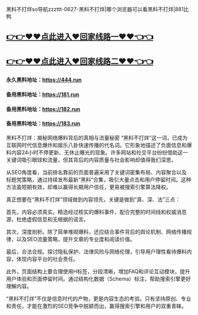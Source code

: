 黑料不打烊so导航zzzttt-0627-黑料不打烊|哪个浏览器可以看黑料不打烊|881比鸭

## [👉👉♥♥点此进入♥回家线路一♥♥👈👈](https://unpkg.com/182run/index.html)
## [👉👉♥♥点此进入♥回家线路二♥♥👈👈](https://unpkg.com/182-1run/index.html)

#### 永久黑料地址：https://444.run
#### 备用黑料地址：https://181.run
#### 备用黑料地址：https://182.run
#### 备用黑料地址：https://183.run


黑料不打烊：揭秘网络爆料背后的真相与流量秘密
“黑料不打烊”这一词，已成为互联网时代信息爆炸和娱乐八卦快速传播的代名词。它形象地描述了负面信息和爆料内容24小时不停更新、无休止曝光的现象。许多网站和社交平台纷纷借助这一关键词吸引眼球和流量，但其背后的内容质量与社会影响却值得我们深思。

从SEO角度看，当前排名靠前的页面普遍采用了关键词密集布局、内容聚合以及标题党策略，通过持续发布最新“黑料”合集，吸引大量点击和用户停留时间。这种方法虽短期有效，却难以赢得长期用户信任，更易被搜索引擎算法降权。

真正想要在“黑料不打烊”领域做到内容领先，关键是做到“真、深、法”三点：

首先，内容必须真实。精选经过核实的爆料事件，配合完整的时间线和权威消息源，杜绝虚假信息和无根据的谣言。

其次，深度剖析。除了简单堆砌爆料，还应结合事件背后的舆论机制、网络传播规律，以及SEO流量策略，提升文章的专业度和阅读价值。

最后，合法合规。探讨隐私保护、法律风险与网络伦理，引导用户理性看待爆料内容，体现内容平台的社会责任。

此外，页面结构上要合理使用H标签，分段清晰，增加FAQ和评论互动模块，提升用户体验和页面停留时间。通过结构化数据（Schema）标注，帮助搜索引擎更好理解内容。

“黑料不打烊”不仅是信息时代的产物，更是内容生态的考验。只有坚持原创、专业和责任，才能在激烈的SEO竞争中脱颖而出，赢得搜索引擎和用户的双重青睐。
